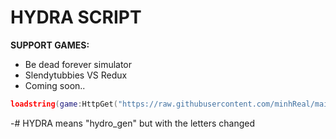 # HYDRA SCRIPT
**SUPPORT GAMES:**
- Be dead forever simulator
- Slendytubbies VS Redux
- Coming soon..
``` lua
loadstring(game:HttpGet("https://raw.githubusercontent.com/minhReal/mainS/refs/heads/main/Script/main.lua"))()
``` 
-# HYDRA means "hydro_gen" but with the letters changed 
